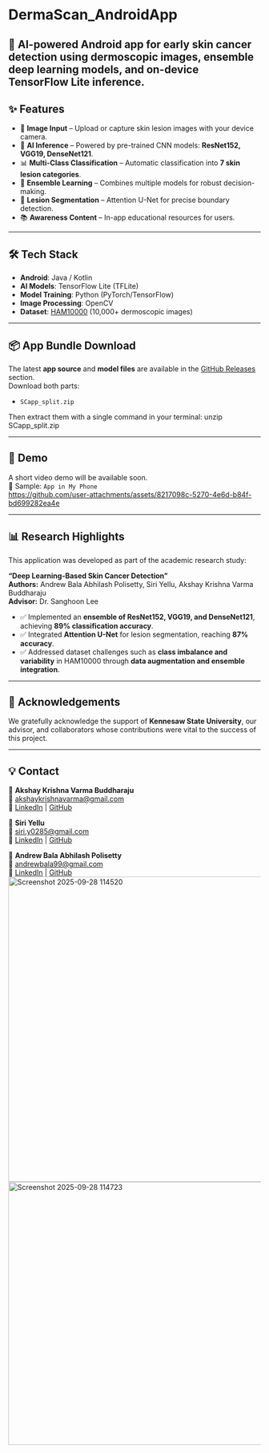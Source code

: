 # DermaScan_AndroidApp
📱 AI-powered Android app for early skin cancer detection using dermoscopic images, ensemble deep learning models, and on-device TensorFlow Lite inference.
---

## ✨ Features  
- 📸 **Image Input** – Upload or capture skin lesion images with your device camera.  
- 🤖 **AI Inference** – Powered by pre-trained CNN models: **ResNet152, VGG19, DenseNet121**.  
- 📊 **Multi-Class Classification** – Automatic classification into **7 skin lesion categories**.  
- 🔗 **Ensemble Learning** – Combines multiple models for robust decision-making.  
- 🧩 **Lesion Segmentation** – Attention U-Net for precise boundary detection.  
- 📚 **Awareness Content** – In-app educational resources for users.  

---

## 🛠 Tech Stack  
- **Android**: Java / Kotlin  
- **AI Models**: TensorFlow Lite (TFLite)  
- **Model Training**: Python (PyTorch/TensorFlow)  
- **Image Processing**: OpenCV  
- **Dataset**: [HAM10000](https://www.kaggle.com/kmader/skin-cancer-mnist-ham10000) (10,000+ dermoscopic images)  

---

## 📦 App Bundle Download  

The latest **app source** and **model files** are available in the [GitHub Releases](../../releases) section.  
Download both parts:  

- `SCapp_split.zip`    

Then extract them with a single command in your terminal:  unzip SCapp_split.zip

---
## 🎥 Demo  


A short video demo will be available soon.  
📂 Sample: `App in My Phone`  
https://github.com/user-attachments/assets/8217098c-5270-4e6d-b84f-bd699282ea4e

---

## 📊 Research Highlights  

This application was developed as part of the academic research study:  

**“Deep Learning-Based Skin Cancer Detection”**  
**Authors:** Andrew Bala Abhilash Polisetty, Siri Yellu, Akshay Krishna Varma Buddharaju  
**Advisor:** Dr. Sanghoon Lee  

- ✅ Implemented an **ensemble of ResNet152, VGG19, and DenseNet121**, achieving **89% classification accuracy**.  
- ✅ Integrated **Attention U-Net** for lesion segmentation, reaching **87% accuracy**.  
- ✅ Addressed dataset challenges such as **class imbalance and variability** in HAM10000 through **data augmentation and ensemble integration**.  

---

## 🙌 Acknowledgements  

We gratefully acknowledge the support of **Kennesaw State University**, our advisor, and collaborators whose contributions were vital to the success of this project.  

---

## 💡 Contact  

👤 **Akshay Krishna Varma Buddharaju**  
📩 [akshaykrishnavarma@gmail.com](mailto:akshaykrishnavarma@gmail.com)  
🔗 [LinkedIn](https://www.linkedin.com/in/abuddhar/) | [GitHub](https://github.com/AKSHAYKRISHNAVARMA)  

👤 **Siri Yellu**  
📩 [siri.y0285@gmail.com](mailto:siri.y0285@gmail.com)  
🔗 [LinkedIn](https://www.linkedin.com/in/siri-reddy-yellu) | [GitHub](https://github.com/SiriYellu)  

👤 **Andrew Bala Abhilash Polisetty**  
📩 [andrewbala99@gmail.com](mailto:andrewbala99@gmail.com)  
🔗 [LinkedIn](#) | [GitHub](#)  
<img width="1205" height="609" alt="Screenshot 2025-09-28 114520" src="https://github.com/user-attachments/assets/b4b9e88d-1ad5-4639-8a25-92236e590458" />
<img width="1174" height="525" alt="Screenshot 2025-09-28 114723" src="https://github.com/user-attachments/assets/3191d0c6-d124-4436-82a1-7b6b7dd49059" />

